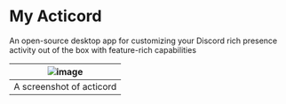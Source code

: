 # My Acticord

An open-source desktop app for customizing your Discord rich presence activity out of the box with feature-rich capabilities


| ![image](https://us-east-1.tixte.net/uploads/ajax.tixte.co/acticord-preview.png) |
| :--------------------------------------------------------------------------------------------------: |
|   A screenshot of acticord    |
